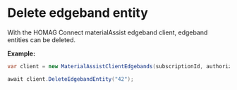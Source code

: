 # Delete edgeband entity

With the HOMAG Connect materialAssist edgeband client, edgeband entities can be deleted. 

<strong>Example:</strong>

```csharp
var client = new MaterialAssistClientEdgebands(subscriptionId, authorizationKey);

await client.DeleteEdgebandEntity("42");
```

